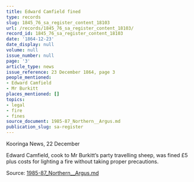 ```yaml
---
title: Edward Camfield fined
type: records
slug: 1845_76_sa_register_content_18103
url: /records/1845_76_sa_register_content_18103/
record_id: 1845_76_sa_register_content_18103
date: '1864-12-23'
date_display: null
volume: null
issue_number: null
page: '3'
article_type: news
issue_reference: 23 December 1864, page 3
people_mentioned:
- Edward Camfield
- Mr Burkitt
places_mentioned: []
topics:
- legal
- fire
- fines
source_document: 1985-87_Northern__Argus.md
publication_slug: sa-register
---
```


Kooringa News, 22 December

Edward Camfield, cook to Mr Burkitt’s party travelling sheep, was fined £5 plus costs for lighting a fire without taking proper precautions.

Source: [1985-87_Northern__Argus.md](/downloads/markdown/1985-87_Northern__Argus.md)
